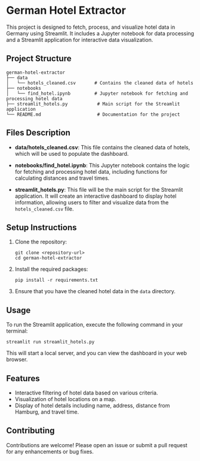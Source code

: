 # German Hotel Extractor

This project is designed to fetch, process, and visualize hotel data in Germany using Streamlit. It includes a Jupyter notebook for data processing and a Streamlit application for interactive data visualization.

## Project Structure

```
german-hotel-extractor
├── data
│   └── hotels_cleaned.csv       # Contains the cleaned data of hotels
├── notebooks
│   └── find_hotel.ipynb         # Jupyter notebook for fetching and processing hotel data
├── streamlit_hotels.py           # Main script for the Streamlit application
└── README.md                     # Documentation for the project
```

## Files Description

- **data/hotels_cleaned.csv**: This file contains the cleaned data of hotels, which will be used to populate the dashboard.

- **notebooks/find_hotel.ipynb**: This Jupyter notebook contains the logic for fetching and processing hotel data, including functions for calculating distances and travel times.

- **streamlit_hotels.py**: This file will be the main script for the Streamlit application. It will create an interactive dashboard to display hotel information, allowing users to filter and visualize data from the `hotels_cleaned.csv` file.

## Setup Instructions

1. Clone the repository:
   ```
   git clone <repository-url>
   cd german-hotel-extractor
   ```

2. Install the required packages:
   ```
   pip install -r requirements.txt
   ```

3. Ensure that you have the cleaned hotel data in the `data` directory.

## Usage

To run the Streamlit application, execute the following command in your terminal:
```
streamlit run streamlit_hotels.py
```

This will start a local server, and you can view the dashboard in your web browser.

## Features

- Interactive filtering of hotel data based on various criteria.
- Visualization of hotel locations on a map.
- Display of hotel details including name, address, distance from Hamburg, and travel time.

## Contributing

Contributions are welcome! Please open an issue or submit a pull request for any enhancements or bug fixes.